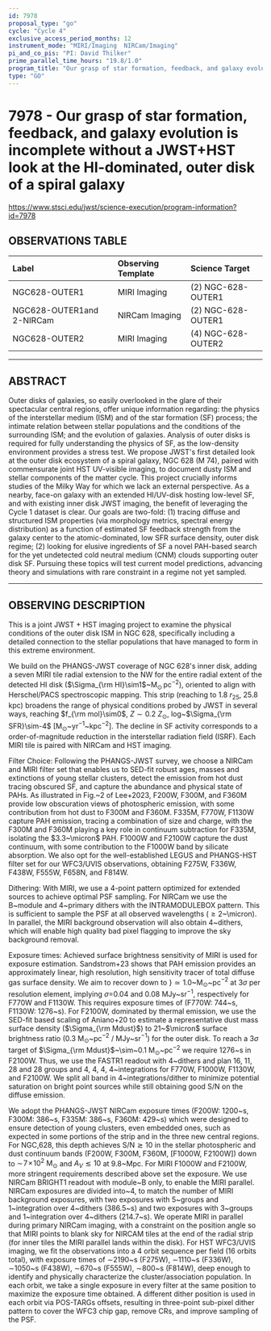```yaml
---
id: 7978
proposal_type: "go"
cycle: "Cycle 4"
exclusive_access_period_months: 12
instrument_mode: "MIRI/Imaging  NIRCam/Imaging"
pi_and_co_pis: "PI: David Thilker"
prime_parallel_time_hours: "19.8/1.0"
program_title: "Our grasp of star formation, feedback, and galaxy evolution is incomplete without a JWST+HST look at the HI-dominated, outer disk of a spiral galaxy"
type: "GO"
---
```

# 7978 - Our grasp of star formation, feedback, and galaxy evolution is incomplete without a JWST+HST look at the HI-dominated, outer disk of a spiral galaxy
https://www.stsci.edu/jwst/science-execution/program-information?id=7978
## OBSERVATIONS TABLE
| Label                      | Observing Template | Science Target      |
| :------------------------- | :----------------- | :------------------ |
| NGC628-OUTER1              | MIRI Imaging       | (2) NGC-628-OUTER1  |
| NGC628-OUTER1and 2-NIRCam | NIRCam Imaging     | (2) NGC-628-OUTER1  |
| NGC628-OUTER2              | MIRI Imaging       | (4) NGC-628-OUTER2  |

---

## ABSTRACT

Outer disks of galaxies, so easily overlooked in the glare of their spectacular central regions, offer unique information regarding: the physics of the interstellar medium (ISM) and of the star formation (SF) process; the intimate relation between stellar populations and the conditions of the surrounding ISM; and the evolution of galaxies. Analysis of outer disks is required for fully understanding the physics of SF, as the low-density environment provides a stress test. We propose JWST's first detailed look at the outer disk ecosystem of a spiral galaxy, NGC 628 (M 74), paired with commensurate joint HST UV-visible imaging, to document dusty ISM and stellar components of the matter cycle. This project crucially informs studies of the Milky Way for which we lack an external perspective. As a nearby, face-on galaxy with an extended HI/UV-disk hosting low-level SF, and with existing inner disk JWST imaging, the benefit of leveraging the Cycle 1 dataset is clear. Our goals are two-fold: (1) tracing diffuse and structured ISM properties (via morphology metrics, spectral energy distribution) as a function of estimated SF feedback strength from the galaxy center to the atomic-dominated, low SFR surface density, outer disk regime; (2) looking for elusive ingredients of SF a novel PAH-based search for the yet undetected cold neutral medium (CNM) clouds supporting outer disk SF. Pursuing these topics will test current model predictions, advancing theory and simulations with rare constraint in a regime not yet sampled.

---

## OBSERVING DESCRIPTION

This is a joint JWST + HST imaging project to examine the physical conditions of the outer disk ISM in NGC 628, specifically including a detailed connection to the stellar populations that have managed to form in this extreme environment.

We build on the PHANGS-JWST coverage of NGC 628's inner disk, adding a seven MIRI tile radial extension to the NW for the entire radial extent of the detected HI disk ($\Sigma_{\rm HI}\sim1$~M$_{\odot}\,$pc$^{-2}$), oriented to align with Herschel/PACS spectroscopic mapping. This strip (reaching to $1.8~r_{25}$, 25.8 kpc) broadens the range of physical conditions probed by JWST in several ways, reaching $f_{\rm mol}\sim0$, $Z\sim0.2~Z_\odot$, log~$\Sigma_{\rm SFR}\sim-4$ [M$_{\odot}$~yr$^{-1}$~kpc$^{-2}$]. The decline in SF activity corresponds to a order-of-magnitude reduction in the interstellar radiation field (ISRF). Each MIRI tile is paired with NIRCam and HST imaging.

Filter Choice: Following the PHANGS-JWST survey, we choose a NIRCam and MIRI filter set that enables us to SED-fit robust ages, masses and extinctions of young stellar clusters, detect the emission from hot dust tracing obscured SF, and capture the abundance and physical state of PAHs. As illustrated in Fig.~2 of Lee+2023, F200W, F300M, and F360M provide low obscuration views of photospheric emission, with some contribution from hot dust to F300M and F360M. F335M, F770W, F1130W capture PAH emission, tracing a combination of size and charge, with the F300M and F360M playing a key role in continuum subtraction for F335M, isolating the $3.3~\micron$ PAH. F1000W and F2100W capture the dust continuum, with some contribution to the F1000W band by silicate absorption. We also opt for the well-established LEGUS and PHANGS-HST filter set for our WFC3/UVIS observations, obtaining F275W, F336W, F438W, F555W, F658N, and F814W.

Dithering: With MIRI, we use a 4-point pattern optimized for extended sources to achieve optimal PSF sampling. For NIRCam we use the B~module and 4~primary dithers with the INTRAMODULEBOX pattern. This is sufficient to sample the PSF at all observed wavelengths ($\geq2$~\micron). In parallel, the MIRI background observation will also obtain 4~dithers, which will enable high quality bad pixel flagging to improve the sky background removal.

Exposure times: Achieved surface brightness sensitivity of MIRI is used for exposure estimation. Sandstrom+23 shows that PAH emission provides an approximately linear, high resolution, high sensitivity tracer of total diffuse gas surface density. We aim to recover down to }$\simeq1.0$~M$_{\odot}$~pc$^{-2}$ at 3$\sigma$ per resolution element, implying $\sigma$=0.04 and 0.08 MJy~sr$^{-1}$, respectively for F770W and F1130W. This requires exposure times of (F770W: 744~s, F1130W: 1276~s). For F2100W, dominated by thermal emission, we use the SED-fit based scaling of Aniano+20 to estimate a representative dust mass surface density ($\Sigma_{\rm Mdust}$) to 21~$\micron$ surface brightness ratio (0.3 M$_{\odot}$~pc$^{-2}$ / MJy~sr$^{-1}$) for the outer disk. To reach a 3$\sigma$ target of $\Sigma_{\rm Mdust}$~\sim~0.1 M$_{\odot}$~pc$^{-2}$ we require 1276~s in F2100W. Thus, we use the FASTR1 readout with 4~dithers and plan 16, 11, 28 and 28 groups and 4, 4, 4, 4~integrations for F770W, F1000W, F1130W, and F2100W. We split all band in 4~integrations/dither to minimize potential saturation on bright point sources while still obtaining good S/N on the diffuse emission.

We adopt the PHANGS-JWST NIRCam exposure times (F200W: 1200~s, F300M: 386~s, F335M: 386~s, F360M: 429~s) which were designed to ensure detection of young clusters, even embedded ones, such as expected in some portions of the strip and in the three new central regions. For NGC\,628, this depth achieves $\textrm{S/N} \gtrsim 10$ in the stellar photospheric and dust continuum bands (F200W, F300M, F360M, [F1000W, F2100W]) down to $\sim\!7\!\times\!10^2~\mathrm{M}_\odot$ and $A_V\lesssim10$ at 9.8~Mpc. For MIRI F1000W and F2100W, more stringent requirements described above set the exposure. We use NIRCam BRIGHT1 readout with module~B only, to enable the MIRI parallel. NIRCam exposures are divided into~4, to match the number of MIRI background exposures, with two exposures with 5~groups and 1~integration over 4~dithers (386.5~s) and two exposures with 3~groups and 1~integration over 4~dithers (214.7~s). We operate MIRI in parallel during primary NIRCam imaging, with a constraint on the position angle so that MIRI points to blank sky for NIRCAM tiles at the end of the radial strip (for inner tiles the MIRI parallel lands within the disk). For HST WFC3/UVIS imaging, we fit the observations into a 4 orbit sequence per field (16 orbits total), with exposure times of $\sim$2190~s (F275W), $\sim$1110~s (F336W), $\sim$1050~s (F438W), $\sim$670~s (F555W), $\sim$800~s (F814W), deep enough to identify and physically characterize the cluster/association population. In each orbit, we take a single exposure in every filter at the same position to maximize the exposure time obtained. A different dither position is used in each orbit via POS-TARGs offsets, resulting in three-point sub-pixel dither pattern to cover the WFC3 chip gap, remove CRs, and improve sampling of the PSF.